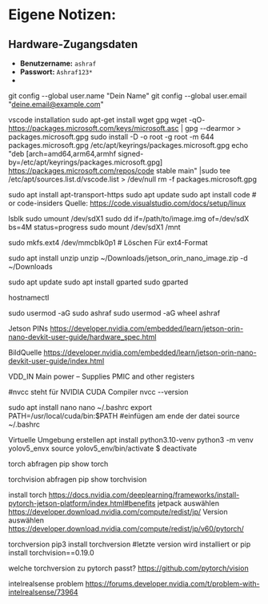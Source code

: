 # Eigene Notizen:

## Hardware-Zugangsdaten
- **Benutzername:** `ashraf`
- **Passwort:** `Ashraf123*`
-


git config --global user.name "Dein Name"
git config --global user.email "deine.email@example.com"


vscode installation
sudo apt-get install wget gpg
wget -qO- https://packages.microsoft.com/keys/microsoft.asc | gpg --dearmor > packages.microsoft.gpg
sudo install -D -o root -g root -m 644 packages.microsoft.gpg /etc/apt/keyrings/packages.microsoft.gpg
echo "deb [arch=amd64,arm64,armhf signed-by=/etc/apt/keyrings/packages.microsoft.gpg] https://packages.microsoft.com/repos/code stable main" |sudo tee /etc/apt/sources.list.d/vscode.list > /dev/null
rm -f packages.microsoft.gpg

sudo apt install apt-transport-https
sudo apt update
sudo apt install code # or code-insiders
Quelle:  https://code.visualstudio.com/docs/setup/linux


lsblk
sudo umount /dev/sdX1
sudo dd if=/path/to/image.img of=/dev/sdX bs=4M status=progress
sudo mount /dev/sdX1 /mnt


sudo mkfs.ext4 /dev/mmcblk0p1  # Löschen Für ext4-Format

sudo apt install unzip
unzip ~/Downloads/jetson_orin_nano_image.zip -d ~/Downloads


sudo apt update
sudo apt install gparted
sudo gparted


hostnamectl

sudo usermod -aG sudo ashraf
sudo usermod -aG wheel ashraf

Jetson PINs 
https://developer.nvidia.com/embedded/learn/jetson-orin-nano-devkit-user-guide/hardware_spec.html

BildQuelle
https://developer.nvidia.com/embedded/learn/jetson-orin-nano-devkit-user-guide/index.html

VDD_IN Main power – Supplies PMIC and other registers


#nvcc steht für NVIDIA CUDA Compiler
nvcc --version

sudo apt install nano
nano ~/.bashrc
export PATH=/usr/local/cuda/bin:$PATH #einfügen am ende der datei
source ~/.bashrc

Virtuelle Umgebung erstellen 
apt install python3.10-venv 
python3 -m venv yolov5_envx
source yolov5_env/bin/activate
$ deactivate

torch abfragen
pip show torch

torchvision abfragen
pip show torchvision

install torch 
https://docs.nvidia.com/deeplearning/frameworks/install-pytorch-jetson-platform/index.html#benefits
jetpack auswählen
https://developer.download.nvidia.com/compute/redist/jp/
Version auswählen
https://developer.download.nvidia.com/compute/redist/jp/v60/pytorch/

torchversion
pip3 install torchversion #letzte version wird installiert
or
pip install torchvision==0.19.0



welche torchversion zu pytorch passt?
https://github.com/pytorch/vision


intelrealsense problem
https://forums.developer.nvidia.com/t/problem-with-intelrealsense/73964

